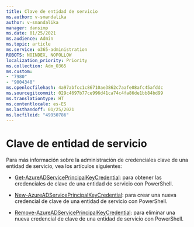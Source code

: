 ```yaml
---
title: Clave de entidad de servicio
ms.author: v-smandalika
author: v-smandalika
manager: dansimp
ms.date: 01/25/2021
ms.audience: Admin
ms.topic: article
ms.service: o365-administration
ROBOTS: NOINDEX, NOFOLLOW
localization_priority: Priority
ms.collection: Adm_O365
ms.custom:
- "7980"
- "9004340"
ms.openlocfilehash: 4a97abfcc1c86710ae3862c7aafe08afc45afddc
ms.sourcegitcommit: 029c4697b77ce996d41ca74c4fa86de1bb84bd99
ms.translationtype: HT
ms.contentlocale: es-ES
ms.lasthandoff: 01/25/2021
ms.locfileid: "49950786"
---
```

# <a name="service-principal-key"></a>Clave de entidad de servicio

Para más información sobre la administración de credenciales clave de una entidad de servicio, vea los artículos siguientes:

- [Get-AzureADServicePrincipalKeyCredential](https://docs.microsoft.com/powershell/module/azuread/get-azureadserviceprincipalkeycredential): para obtener las credenciales de clave de una entidad de servicio con PowerShell.

- [New-AzureADServicePrincipalKeyCredential](https://docs.microsoft.com/powershell/module/azuread/new-azureadserviceprincipalkeycredential): para crear una nueva credencial de clave de una entidad de servicio con PowerShell.

- [Remove-AzureADServicePrincipalKeyCredential](https://docs.microsoft.com/powershell/module/azuread/remove-azureadserviceprincipalkeycredential): para eliminar una nueva credencial de clave de una entidad de servicio con PowerShell.

